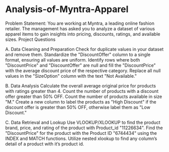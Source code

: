 # Analysis-of-Myntra-Apparel
    
Problem Statement:
You are working at Myntra, a leading online fashion retailer. The management has asked you to analyze a dataset of various apparel items to gain insights into pricing, discounts, ratings, and available sizes.
Project Questions

A. Data Cleaning and Preparation
Check for duplicate values in your dataset and remove them.
Standardize the "DiscountOffer" column to a single format, ensuring all values are uniform.
Identify rows where both "DiscountPrice" and "DiscountOffer" are null and fill the "DiscountPrice" with the average discount price of the respective category.
Replace all null values in the "SizeOption" column with the text "Not Available."

B. Data Analysis
Calculate the overall average original price for products with ratings greater than 4.
Count the number of products with a discount offer greater than 50% OFF.
Count the number of products available in size "M."
Create a new column to label the products as "High Discount" if the discount offer is greater than 50% OFF, otherwise label them as "Low Discount."

C. Data Retrieval and Lookup
Use VLOOKUP/XLOOKUP to find the product brand, price, and rating of the product with Product_id "11226634".
Find the "DiscountPrice" for the product with the Product ID "6744434" using the INDEX and MATCH functions.
Utilize nested xlookup to find any column’s detail of a product with it’s product id.

